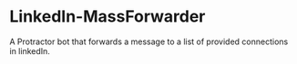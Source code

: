 # LinkedIn-MassForwarder
A Protractor bot that forwards a message to a list of provided connections in linkedIn.
